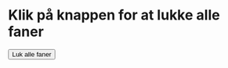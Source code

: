 <!DOCTYPE html>
<html lang="en">
<head>
<meta charset="UTF-8">
<meta name="viewport" content="width=device-width, initial-scale=1.0">
<title>Close All Tabs</title>
<script>
function closeAllTabs() {
    window.open('', '_self', '');
    window.close();
}
</script>
</head>
<body>
<h1>Klik på knappen for at lukke alle faner</h1>
<button onclick="closeAllTabs()">Luk alle faner</button>
</body>
</html>

